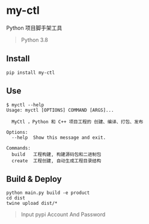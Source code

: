 # my-ctl

Python 项目脚手架工具

> Python 3.8 

## Install

```
pip install my-ctl
```

## Use

```
$ myctl --help
Usage: myctl [OPTIONS] COMMAND [ARGS]...

  MyCtl ，Python 和 C++ 项目工程的 创建、编译、打包、发布

Options:
  --help  Show this message and exit.

Commands:
  build   工程构建, 构建源码包和二进制包
  create  工程创建, 自动生成工程目录结构
```

## Build & Deploy

```
python main.py build -e product
cd dist
twine upload dist/*
``` 

> Input pypi Account And  Password
